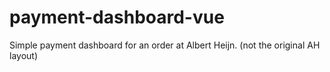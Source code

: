 # payment-dashboard-vue
Simple payment dashboard for an order at Albert Heijn. (not the original AH layout)

